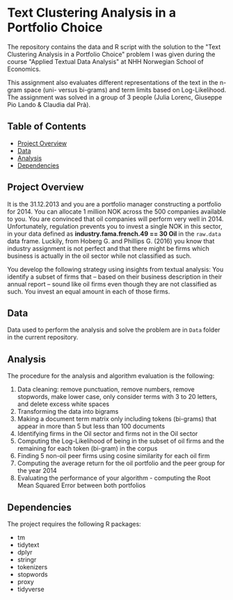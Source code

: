# Text Clustering Analysis in a Portfolio Choice
The repository contains the data and R script with the solution to the "Text Clustering Analysis in a Portfolio Choice" problem I was given during the course "Applied Textual Data Analysis" at NHH Norwegian School of Economics.

This assignment also evaluates different representations of the text in the n-gram space (uni- versus bi-grams) and term limits based on Log-Likelihood.
The assignment was solved in a group of 3 people (Julia Lorenc, Giuseppe Pio Lando & Claudia dal Prà).

## Table of Contents
* [Project Overview](#project-overview)
* [Data](#data)
* [Analysis](#analysis)
* [Dependencies](#dependencies)

## Project Overview
It is the 31.12.2013 and you are a portfolio manager constructing a portfolio for 2014. You can allocate 1 million NOK across the 500 companies available to you. You are convinced that oil companies will perform very well in 2014. Unfortunately, regulation prevents you to invest a single NOK in this sector, in your data defined as **industry.fama.french.49 == 30 Oil** in the `raw.data` data frame. Luckily, from Hoberg G. and Phillips G. (2016) you know that industry assignment is not perfect and that there might be firms which business is actually in the oil sector while not classified as such.

You develop the following strategy using insights from textual analysis: You identify a subset of firms that – based on their business description in their annual report – sound like oil firms even though they are not classified as such. You invest an equal amount in each of those firms.

## Data
Data used to perform the analysis and solve the problem are in `Data` folder in the current repository.

## Analysis
The procedure for the analysis and algorithm evaluation is the following:
1. Data cleaning: remove punctuation, remove numbers, remove stopwords, make lower case, only consider terms with 3 to 20 letters, and delete excess white spaces
2. Transforming the data into bigrams
3. Making a document term matrix only including tokens (bi-grams) that appear in more than 5 but less than 100 documents
4. Identifying firms in the Oil sector and firms not in the Oil sector
5. Computing the Log-Likelihood of being in the subset of oil firms and the remaining for each token (bi-gram) in the corpus
6. Finding 5 non-oil peer firms using cosine similarity for each oil firm
7. Computing the average return for the oil portfolio and the peer group for the year 2014
8. Evaluating the performance of your algorithm - computing the Root Mean Squared Error between both portfolios

## Dependencies
The project requires the following R packages:
* tm
* tidytext
* dplyr
* stringr
* tokenizers
* stopwords
* proxy
* tidyverse
